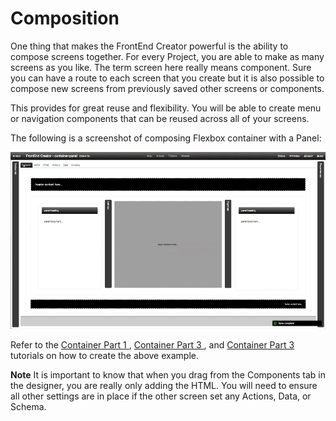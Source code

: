 # Composition

One thing that makes the FrontEnd Creator powerful is the ability to compose screens together. For every Project, you are able to make as many screens as you like. The term screen here really means component. Sure you can have a route to each screen that you create but it is also possible to compose new screens from previously saved other screens or components. 

This provides for great reuse and flexibility. You will be able to create menu or navigation components that can be reused across all of your screens.

The following is a screenshot of composing Flexbox container with a Panel:

![Tutorial Container Preview](../../assets/images/tutorials/tutorial-container-panel-preview.gif)

Refer to the [ Container Part 1 ](../../tutorials/container-part-1.md), [ Container Part 3 ](../../tutorials/container-part-2.md), and [ Container Part 3 ](../../tutorials/container-part-3.md) tutorials on how to create the above example.

**Note** It is important to know that when you drag from the Components tab in the designer, you are really only adding the HTML. You will need to ensure all other settings are in place if the other screen set any Actions, Data, or Schema.
